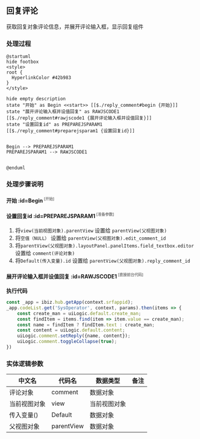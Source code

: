 ## 回复评论 <!-- {docsify-ignore-all} -->

   获取回复对象评论信息，并展开评论输入框，显示回复组件

### 处理过程

```plantuml
@startuml
hide footbox
<style>
root {
  HyperlinkColor #42b983
}
</style>

hide empty description
state "开始" as Begin <<start>> [[$./reply_comment#begin {开始}]]
state "展开评论输入框并设值回复" as RAWJSCODE1  [[$./reply_comment#rawjscode1 {展开评论输入框并设值回复}]]
state "设置回复id" as PREPAREJSPARAM1  [[$./reply_comment#preparejsparam1 {设置回复id}]]


Begin --> PREPAREJSPARAM1
PREPAREJSPARAM1 --> RAWJSCODE1


@enduml
```


### 处理步骤说明

#### 开始 :id=Begin<sup class="footnote-symbol"> <font color=gray size=1>[开始]</font></sup>




#### 设置回复id :id=PREPAREJSPARAM1<sup class="footnote-symbol"> <font color=gray size=1>[准备参数]</font></sup>



1. 将`view(当前视图对象).parentView` 设置给  `parentView(父视图对象)`
2. 将`空值（NULL）` 设置给  `parentView(父视图对象).edit_comment_id`
3. 将`parentView(父视图对象).layoutPanel.panelItems.field_textbox.editor` 设置给  `comment(评论对象)`
4. 将`Default(传入变量).id` 设置给  `parentView(父视图对象).reply_comment_id`

#### 展开评论输入框并设值回复 :id=RAWJSCODE1<sup class="footnote-symbol"> <font color=gray size=1>[直接前台代码]</font></sup>



<p class="panel-title"><b>执行代码</b></p>

```javascript
const _app = ibiz.hub.getApp(context.srfappid);
_app.codeList.get('SysOperator', context, params).then(items => {
	const create_man = uiLogic.default.create_man;
	const findItem = items.find(item => item.value == create_man);
	const name = findItem ? findItem.text : create_man;
	const content = uiLogic.default.content;
	uiLogic.comment.setReply({name, content});
	uiLogic.comment.toggleCollapse(true);
})
```



### 实体逻辑参数

|    中文名   |    代码名    |  数据类型      |备注 |
| --------| --------| --------  | --------   |
|评论对象|comment|数据对象||
|当前视图对象|view|当前视图对象||
|传入变量(<i class="fa fa-check"/></i>)|Default|数据对象||
|父视图对象|parentView|数据对象||
